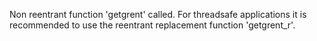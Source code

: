 Non reentrant function 'getgrent' called. For threadsafe applications it is recommended to use the reentrant replacement function 'getgrent_r'.
